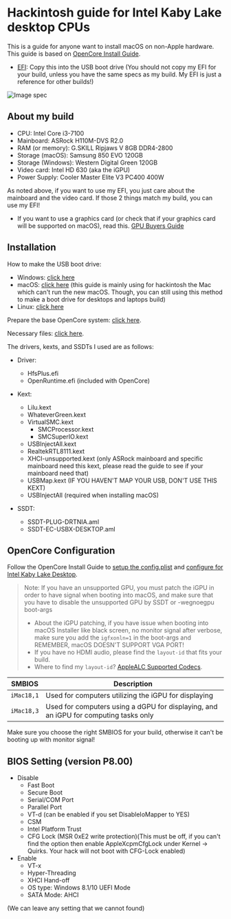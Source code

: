 # Hackintosh guide for Intel Kaby Lake desktop CPUs

This is a guide for anyone want to install macOS on non-Apple hardware. This guide is based on [OpenCore Install Guide](https://dortania.github.io/OpenCore-Install-Guide/).

- [EFI](https://github.com/Pangorin/EFI-Hackintosh/tree/main/EFI): Copy this into the USB boot drive (You should not copy my EFI for your build, unless you have the same specs as my build. My EFI is just a reference for other builds!)


![Image spec](https://user-images.githubusercontent.com/68218885/136784825-3b5b0e4c-83e0-4d81-b859-46cbb5d254fd.png)

## About my build
  - CPU: Intel Core i3-7100
  - Mainboard: ASRock H110M-DVS R2.0
  - RAM (or memory): G.SKILL Ripjaws V 8GB DDR4-2800
  - Storage (macOS): Samsung 850 EVO 120GB
  - Storage (Windows): Western Digital Green 120GB
  - Video card: Intel HD 630 (aka the iGPU)
  - Power Supply: Cooler Master Elite V3 PC400 400W

As noted above, if you want to use my EFI, you just care about the mainboard and the video card. If those 2 things match my build, you can use my EFI!

- If you want to use a graphics card (or check that if your graphics card will be supported on macOS), read this. [GPU Buyers Guide](https://dortania.github.io/GPU-Buyers-Guide/)
## Installation

How to make the USB boot drive:
  - Windows: [click here](https://dortania.github.io/OpenCore-Install-Guide/installer-guide/winblows-install.html)
  - macOS: [click here](https://dortania.github.io/OpenCore-Install-Guide/installer-guide/mac-install.html) (this guide is mainly using for hackintosh the Mac which can't run the new macOS. Though, you can still using this method to make a boot drive for desktops and laptops build)
  - Linux: [click here](https://dortania.github.io/OpenCore-Install-Guide/installer-guide/linux-install.html)

Prepare the base OpenCore system: [click here](https://dortania.github.io/OpenCore-Install-Guide/installer-guide/opencore-efi.html).

Necessary files: [click here](https://dortania.github.io/OpenCore-Install-Guide/ktext.html).

The drivers, kexts, and SSDTs I used are as follows:
  - Driver:
    * HfsPlus.efi
    * OpenRuntime.efi (included with OpenCore)
  
  - Kext:
    * Lilu.kext
    * WhateverGreen.kext
    * VirtualSMC.kext
      * SMCProcessor.kext
      * SMCSuperIO.kext
    * USBInjectAll.kext
    * RealtekRTL8111.kext
    * XHCI-unsupported.kext (only ASRock mainboard and specific mainboard need this kext, please read the guide to see if your mainboard need that)
    * USBMap.kext (IF YOU HAVEN'T MAP YOUR USB, DON'T USE THIS KEXT)
    * USBInjectAll (required when installing macOS)
  
  - SSDT:
    * SSDT-PLUG-DRTNIA.aml
    * SSDT-EC-USBX-DESKTOP.aml

## OpenCore Configuration

Follow the OpenCore Install Guide to [setup the config.plist](https://dortania.github.io/OpenCore-Install-Guide/config.plist/) and [configure for Intel Kaby Lake Desktop](https://dortania.github.io/OpenCore-Install-Guide/config.plist/kaby-lake.html#starting-point).

> Note: If you have an unsupported GPU, you must patch the iGPU in order to have signal when booting into macOS, and make sure that you have to disable the unsupported GPU by SSDT or -wegnoegpu boot-args
> - About the iGPU patching, if you have issue when booting into macOS Installer like black screen, no monitor signal after verbose, make sure you add the `igfxonln=1` in the boot-args and REMEMBER, macOS DOESN'T SUPPORT VGA PORT!
> - If you have no HDMI audio, please find the `layout-id` that fits your build. 
> - Where to find my `layout-id`? [AppleALC Supported Codecs](https://github.com/acidanthera/AppleALC/wiki/Supported-codecs).


| SMBIOS     | Description   |
| ---------- | --------------|
| `iMac18,1` | Used for computers utilizing the iGPU for displaying |
| `iMac18,3` | Used for computers using a dGPU for displaying, and an iGPU for computing tasks only |

Make sure you choose the right SMBIOS for your build, otherwise it can't be booting up with monitor signal!

## BIOS Setting (version P8.00)
- Disable
  * Fast Boot
  * Secure Boot
  * Serial/COM Port
  * Parallel Port
  * VT-d (can be enabled if you set DisableIoMapper to YES)
  * CSM
  * Intel Platform Trust
  * CFG Lock (MSR 0xE2 write protection)(This must be off, if you can't find the option then enable AppleXcpmCfgLock under Kernel -> Quirks. Your hack will not boot with CFG-Lock enabled)
- Enable
  * VT-x
  * Hyper-Threading
  * XHCI Hand-off
  * OS type: Windows 8.1/10 UEFI Mode
  * SATA Mode: AHCI

(We can leave any setting that we cannot found)
